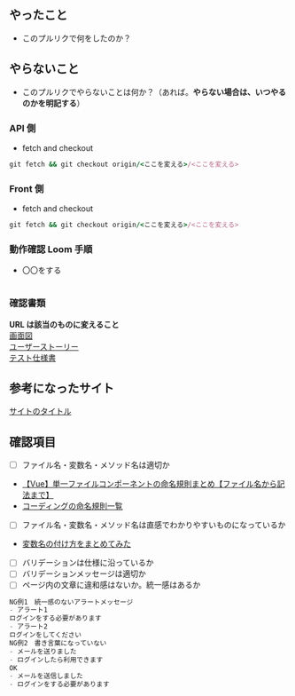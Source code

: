 ## やったこと

- このプルリクで何をしたのか？

## やらないこと

- このプルリクでやらないことは何か？（あれば。**やらない場合は、いつやるのかを明記する**）

### API 側

- fetch and checkout

```ruby
git fetch && git checkout origin/<ここを変える>/<ここを変える>
```

### Front 側

- fetch and checkout

```ruby
git fetch && git checkout origin/<ここを変える>/<ここを変える>
```

### 動作確認 Loom 手順

- 〇〇をする

```ruby

```

### 確認書類

**URL は該当のものに変えること**  
[画面図](https://xd.adobe.com/view/fbf6c289-81b2-4a4c-80fe-12a68930cc3b-aea5/grid/)  
[ユーザーストーリー](https://docs.google.com/spreadsheets/d/1lORIuXfr7PV5dslAHE4NnRGgNqk0hJ5krfN-tV2YKq8/edit#gid=0)  
[テスト仕様書](https://docs.google.com/spreadsheets/d/12xMuHo1K8Fd7FIB7rqeioxdWmrWw7aYK4QZ_Clsfk5Q/edit#gid=1789577746)

## 参考になったサイト

[サイトのタイトル](https://qiita.com/)

## 確認項目

- [ ] ファイル名・変数名・メソッド名は適切か
- [【Vue】単一ファイルコンポーネントの命名規則まとめ【ファイル名から記法まで】](https://qiita.com/ngron/items/ab2a17ae483c95a2f15e)
- [コーディングの命名規則一覧](https://murashun.jp/article/programming/naming-conventions.html)
- [ ] ファイル名・変数名・メソッド名は直感でわかりやすいものになっているか
- [変数名の付け方をまとめてみた](https://zenn.dev/naoki_oshiumi/articles/aad7e1b3719fad)
- [ ] バリデーションは仕様に沿っているか
- [ ] バリデーションメッセージは適切か
- [ ] ページ内の文章に違和感はないか。統一感はあるか

```javascript
NG例1　統一感のないアラートメッセージ
- アラート1
ログインをする必要があります
- アラート2
ログインをしてください
NG例2　書き言葉になっていない
- メールを送りました
- ログインしたら利用できます
OK
- メールを送信しました
- ログインをする必要があります
```
